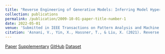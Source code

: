 ```yaml
---
title: "Reverse Engineering of Generative Models: Inferring Model Hyperparameters from Generated Images"
collection: publications
permalink: /publication/2009-10-01-paper-title-number-1
date: 2022-05-01
venue: 'Submitted in IEEE Transactions on Pattern Analysis and Machine Intelligence'
citation: 'Asnani, V., Yin, X., Hassner, T., & Liu, X. (2021). Reverse engineering of generative models: Inferring model hyperparameters from generated images. arXiv preprint arXiv:2106.07873.'
---
```


[Paper](http://vishal3477.github.io/files/1.pdf)
[Supplementary](http://vishal3477.github.io/files/1_supp.pdf)
[GitHub](https://github.com/vishal3477/Reverse_Engineering_GMs)
[Dataset](https://drive.google.com/drive/folders/1ZKQ3t7_Hip9DO6uwljZL4rYAn5viSRhu)

